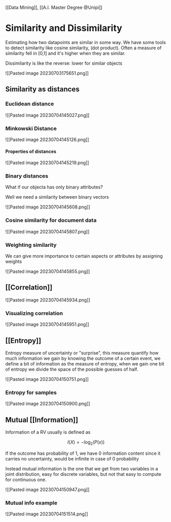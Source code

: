 
[[Data Mining]], [[A.I. Master Degree @Unipi]]

# Similarity and Dissimilarity

Estimating how two datapoints are similar in some way. We have some tools to detect similarity like cosine similarity, (dot product). Often a measure of similarity fell in [0,1] and it's higher when they are similar.

Dissimilarity is like the reverse: lower for similar objects

![[Pasted image 20230703175651.png]]

## Similarity as distances

### Euclidean distance

![[Pasted image 20230704145027.png]]


### Minkowski Distance

![[Pasted image 20230704145126.png]]

#### Properties of distances

![[Pasted image 20230704145219.png]]

### Binary distances 

What if our objecta has only binary attributes?

Well we need a similarity between binary vectors

![[Pasted image 20230704145608.png]]


### Cosine similarity for document data

![[Pasted image 20230704145807.png]]

### Weighting similarity

We can give more importance to certain aspects or attributes by assigning weights 

![[Pasted image 20230704145855.png]]

## [[Correlation]]

![[Pasted image 20230704145934.png]]

### Visualizing correlation

![[Pasted image 20230704145951.png]]

## [[Entropy]]

Entropy measure of uncertainty or "surprise", this measure quantify how much information we gain by knowing the outcome of a certain event, we define a bit of information as the measure of entropy, when we gain one bit of entropy we divide the space of the possible guesses of half.

![[Pasted image 20230704150751.png]]

### Entropy for samples

![[Pasted image 20230704150900.png]]

## Mutual [[Information]]

Information of a RV usually is defined as

$$
I(X) = -\log_2(P(x))
$$

If the outcome has probability of 1, we have 0 information content since it carries no uncertainty, would be infinite in case of 0 probability

Instead mutual information is the one that we get from two variables in a joint distribution, easy for discrete variables, but not that easy to compute for continuous one.

![[Pasted image 20230704150947.png]]


### Mutual info example

![[Pasted image 20230704151514.png]]